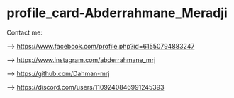 # profile_card-Abderrahmane_Meradji

Contact me:

--> https://www.facebook.com/profile.php?id=61550794883247

--> https://www.instagram.com/abderrahmane_mrj

--> https://github.com/Dahman-mrj

--> https://discord.com/users/1109240846991245393

